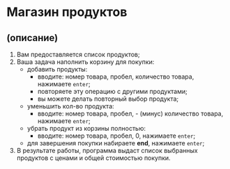 # Магазин продуктов

## (описание)

1. Вам предоставляется список продуктов;
2. Ваша задача наполнить корзину для покупки:
    * добавить продукты:
        * вводите: номер товара, пробел, количество товара, нажимаете `enter`;
        * повторяете эту операцию с другими продуктами;
        * вы можете делать повторный выбор продукта;
    * уменьшить кол-во продукта:
        * вводите: номер товара, пробел, - (минус) количество товара, нажимаете `enter`;
    * убрать продукт из корзины полностью:
        * вводите: номер товара, пробел, 0, нажимаете `enter`;
    * для завершения покупки набираете **end**, нажимаете `enter`;
3. В результате работы, программа выдаст список выбранных продуктов с ценами и общей стоимостью покупки.






